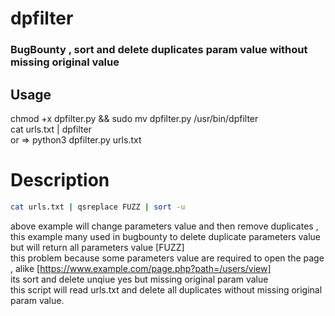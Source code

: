 # dpfilter
### BugBounty , sort and delete duplicates param value without missing original value

## Usage
chmod +x dpfilter.py && sudo mv dpfilter.py /usr/bin/dpfilter <br>
cat urls.txt | dpfilter <br>
or => python3 dpfilter.py urls.txt 

# Description
```bash
cat urls.txt | qsreplace FUZZ | sort -u
```
above example will change parameters value and then remove duplicates , this example many used in bugbounty to delete duplicate parameters value <br> 
but will return all parameters value [FUZZ] <br>
this problem because some parameters value are required to open the page , alike [https://www.example.com/page.php?path=/users/view] <br>
its sort and delete unqiue yes but missing original param value <br>
this script will read urls.txt and delete all duplicates without missing original param value.
